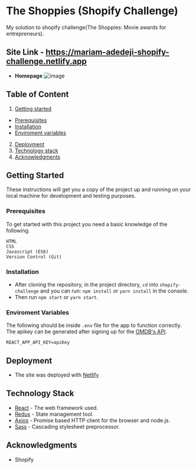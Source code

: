 # The Shoppies (Shopify Challenge)

My solution to shopify challenge(The Shoppies: Movie awards for entrepreneurs).

## Site Link - https://mariam-adedeji-shopify-challenge.netlify.app

* **Homepage**
![image](https://user-images.githubusercontent.com/33374159/104861421-188b0b80-5930-11eb-97e7-a67e53730dcb.png)

## Table of Content
1. [Getting started](#getting-started "Getting Started")
* [Prerequisites](#prerequisites "Prerequisites")
* [Installation](#installation "Installation")
* [Enviroment variables](#enviroment-variables "Enviroment Variables")
2. [Deployment](#deployment "Deployment")
3. [Technology stack](#technology-stack "Technology Stack")
4. [Acknowledgments](#acknowledgments "Acknowledgments")

## Getting Started

These instructions will get you a copy of the project up and running on your local machine for development and testing purposes.

### Prerequisites

To get started with this project you need a basic knowledge of the following.
```
HTML
CSS
Javascript (ES6)
Version Control (Git)
```

### Installation

* After cloning the repository, in the project directory, `cd` into `shopify-challenge` and you can run: `npm install` or `yarn install` in the console.
* Then run `npm start` or `yarn start`.

### Enviroment Variables
The following should be inside `.env` file for the app to function correctly. The apikey can be generated after signing up for the [OMDB's API](http://www.omdbapi.com/apikey.aspx).

```
REACT_APP_API_KEY=apiKey
```

## Deployment

* The site was deployed with [Netlify](https://mariam-adedeji-shopify-challenge.netlify.app)

## Technology Stack

* [React](https://reactjs.org/) - The web framework used.
* [Redux](https://redux.js.org/) - State management tool.
* [Axios](https://www.npmjs.com/package/axios) - Promise based HTTP client for the browser and node.js.
* [Sass](https://www.npmjs.com/package/node-sass) - Cascading stylesheet preprocessor.

## Acknowledgments

* Shopify
